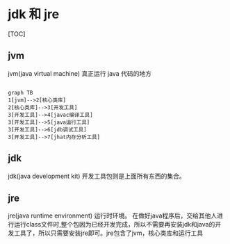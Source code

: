 # jdk 和 jre

[TOC]

## jvm

jvm(java virtual machine) 真正运行 java 代码的地方

```mermaid

graph TB
1[jvm]-->2[核心类库]
2[核心类库]-->3[开发工具]
3[开发工具]-->4[javac编译工具]
3[开发工具]-->5[java运行工具]
3[开发工具]-->6[jdb调试工具]
3[开发工具]-->7[jhat内存分析工具]
```

## jdk

jdk(java development kit) 开发工具包则是上面所有东西的集合。


## jre

jre(java runtime environment) 运行时环境。
在做好java程序后，交给其他人进行运行class文件时,整个包因为已经开发完成，所以不需要再安装jdk和java的开发工具了，所以只需要安装jre即可。jre包含了jvm，核心类库和运行工具